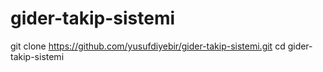 # gider-takip-sistemi
git clone https://github.com/yusufdiyebir/gider-takip-sistemi.git cd gider-takip-sistemi
